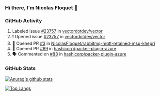 ### Hi there, I'm Nicolas Floquet 👋

<!--
**NicolasFloquet/NicolasFloquet** is a ✨ _special_ ✨ repository because its `README.md` (this file) appears on your GitHub profile.

Here are some ideas to get you started:

- 🔭 I’m currently working on ...
- 🌱 I’m currently learning ...
- 👯 I’m looking to collaborate on ...
- 🤔 I’m looking for help with ...
- 💬 Ask me about ...
- 📫 How to reach me: ...
- 😄 Pronouns: ...
- ⚡ Fun fact: ...
-->

### GitHub Activity 

<!--START_SECTION:activity-->
1.  Labeled issue [#23757](https://github.com/vectordotdev/vector/issues/23757) in [vectordotdev/vector](https://github.com/vectordotdev/vector)
2. ❗ Opened issue [#23757](https://github.com/vectordotdev/vector/issues/23757) in [vectordotdev/vector](https://github.com/vectordotdev/vector)
3. 💪 Opened PR [#3](undefined) in [NicolasFloquet/rabbitmq-mqtt-retained-msg-khepri](https://github.com/NicolasFloquet/rabbitmq-mqtt-retained-msg-khepri)
4. 💪 Opened PR [#89](https://github.com/hashicorp/packer-plugin-azure/pull/89) in [hashicorp/packer-plugin-azure](https://github.com/hashicorp/packer-plugin-azure)
5. 🗣 Commented on [#83](https://github.com/hashicorp/packer-plugin-azure/issues/83) in [hashicorp/packer-plugin-azure](https://github.com/hashicorp/packer-plugin-azure)
<!--END_SECTION:activity-->

### GitHub Stats

[![Anurag's github stats](https://github-readme-stats.vercel.app/api?username=NicolasFloquet&count_private=true&show_icons=true&theme=dracula)](https://github.com/anuraghazra/github-readme-stats)

[![Top Langs](https://github-readme-stats.vercel.app/api/top-langs/?username=NicolasFloquet&hide=html&layout=compact&theme=dracula)](https://github.com/anuraghazra/github-readme-stats)
